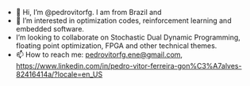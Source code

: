 - 👋 Hi, I’m @pedrovitorfg. I am from Brazil and
- 👀 I’m interested in optimization codes, reinforcement learning and embedded software.
- I’m looking to collaborate on Stochastic Dual Dynamic Programming, floating point optimization, FPGA and other technical themes.
- 📫 How to reach me: pedrovitorfg.ene@gmail.com, https://www.linkedin.com/in/pedro-vitor-ferreira-gon%C3%A7alves-82416414a/?locale=en_US

<!---
pedrovitorfg/pedrovitorfg is a ✨ special ✨ repository because its `README.md` (this file) appears on your GitHub profile.
You can click the Preview link to take a look at your changes.
--->
